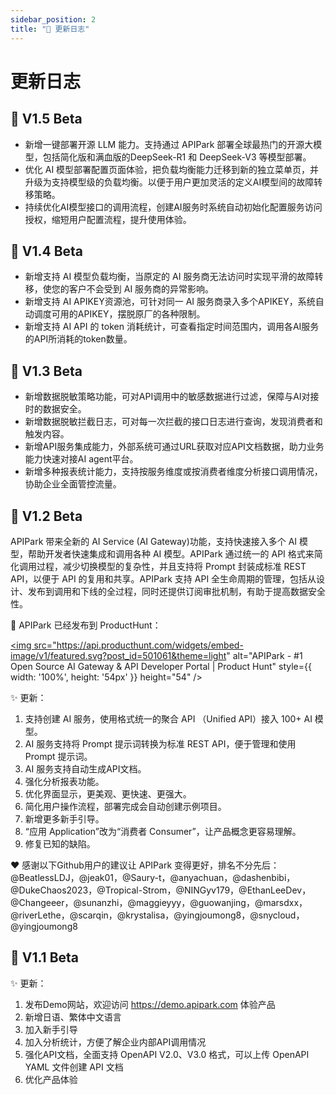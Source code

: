 ```yaml
---
sidebar_position: 2
title: "📜 更新日志"
---
```


# 更新日志

## 🎉 V1.5 Beta
- 新增一键部署开源 LLM 能力。支持通过 APIPark 部署全球最热门的开源大模型，包括简化版和满血版的DeepSeek-R1 和 DeepSeek-V3 等模型部署。
- 优化 AI 模型部署配置页面体验，把负载均衡能力迁移到新的独立菜单页，并升级为支持模型级的负载均衡。以便于用户更加灵活的定义AI模型间的故障转移策略。
- 持续优化AI模型接口的调用流程，创建AI服务时系统自动初始化配置服务访问授权，缩短用户配置流程，提升使用体验。

## 🎉 V1.4 Beta

- 新增支持 AI 模型负载均衡，当原定的 AI 服务商无法访问时实现平滑的故障转移，使您的客户不会受到 AI 服务商的异常影响。
- 新增支持 AI APIKEY资源池，可针对同一 AI 服务商录入多个APIKEY，系统自动调度可用的APIKEY，摆脱原厂的各种限制。
- 新增支持 AI API 的 token 消耗统计，可查看指定时间范围内，调用各AI服务的API所消耗的token数量。

## 🎉 V1.3 Beta

- 新增数据脱敏策略功能，可对API调用中的敏感数据进行过滤，保障与AI对接时的数据安全。
- 新增数据脱敏拦截日志，可对每一次拦截的接口日志进行查询，发现消费者和触发内容。
- 新增API服务集成能力，外部系统可通过URL获取对应API文档数据，助力业务能力快速对接AI agent平台。
- 新增多种报表统计能力，支持按服务维度或按消费者维度分析接口调用情况，协助企业全面管控流量。

## 🎉 V1.2 Beta
APIPark 带来全新的 AI Service (AI Gateway)功能，支持快速接入多个 AI 模型，帮助开发者快速集成和调用各种 AI 模型。APIPark 通过统一的 API 格式来简化调用过程，减少切换模型的复杂性，并且支持将 Prompt 封装成标准 REST API，以便于 API 的复用和共享。APIPark 支持 API 全生命周期的管理，包括从设计、发布到调用和下线的全过程，同时还提供订阅审批机制，有助于提高数据安全性。

🦄 APIPark 已经发布到 ProductHunt：

<a href="https://www.producthunt.com/posts/apipark?embed=true&utm_source=badge-featured&utm_medium=badge&utm_souce=badge-apipark" target="_blank" rel="noopener"><img src="https://api.producthunt.com/widgets/embed-image/v1/featured.svg?post_id=501061&theme=light" alt="APIPark - &#0035;1&#0032;Open&#0032;Source&#0032;AI&#0032;Gateway&#0032;&#0038;&#0032;API&#0032;Developer&#0032;Portal | Product Hunt" style={{ width: '100%', height: '54px' }}  height="54" /></a>


✨ 更新：
1. 支持创建 AI 服务，使用格式统一的聚合 API （Unified API）接入 100+ AI 模型。
2. AI 服务支持将 Prompt 提示词转换为标准 REST API，便于管理和使用 Prompt 提示词。
3. AI 服务支持自动生成API文档。
4. 强化分析报表功能。
5. 优化界面显示，更美观、更快速、更强大。
6. 简化用户操作流程，部署完成会自动创建示例项目。
7. 新增更多新手引导。
8. “应用 Application”改为“消费者 Consumer”，让产品概念更容易理解。
9. 修复已知的缺陷。

❤️ 感谢以下Github用户的建议让 APIPark 变得更好，排名不分先后：
@BeatlessLDJ，@jeak01，@Saury-t，@anyachuan，@dashenbibi，@DukeChaos2023，@Tropical-Strom，@NINGyv179，@EthanLeeDev，@Changeeer，@sunanzhi，@maggieyyy，@guowanjing，@marsdxx，@riverLethe，@scarqin，@krystalisa，@yingjoumong8，@snycloud，@yingjoumong8


## 🎉 V1.1 Beta
✨ 更新：
1. 发布Demo网站，欢迎访问 https://demo.apipark.com 体验产品
2. 新增日语、繁体中文语言
3. 加入新手引导
4. 加入分析统计，方便了解企业内部API调用情况
5. 强化API文档，全面支持 OpenAPI V2.0、V3.0 格式，可以上传 OpenAPI YAML 文件创建 API 文档
6. 优化产品体验